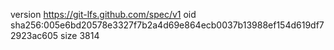 version https://git-lfs.github.com/spec/v1
oid sha256:005e6bd20578e3327f7b2a4d69e864ecb0037b13988ef154d619df72923ac605
size 3814
